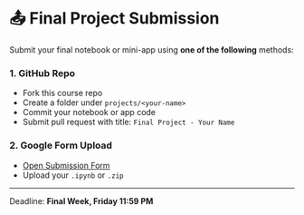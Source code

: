 
# 📤 Final Project Submission

Submit your final notebook or mini-app using **one of the following** methods:

### 1. GitHub Repo
- Fork this course repo
- Create a folder under `projects/<your-name>`
- Commit your notebook or app code
- Submit pull request with title: `Final Project - Your Name`

### 2. Google Form Upload
- [Open Submission Form](https://forms.gle/your-form-link)
- Upload your `.ipynb` or `.zip`

---

Deadline: **Final Week, Friday 11:59 PM**
